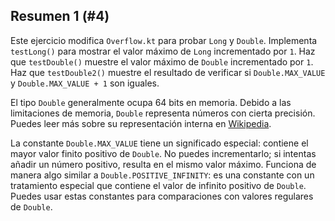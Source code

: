 ## Resumen 1 (#4)

Este ejercicio modifica `Overflow.kt` para probar `Long` y `Double`. Implementa
`testLong()` para mostrar el valor máximo de `Long` incrementado por `1`. Haz que
`testDouble()` muestre el valor máximo de `Double` incrementado por `1`. Haz que
`testDouble2()` muestre el resultado de verificar si `Double.MAX_VALUE` y
`Double.MAX_VALUE + 1` son iguales.

El tipo `Double` generalmente ocupa 64 bits en memoria.
Debido a las limitaciones de memoria, `Double` representa números con cierta
precisión.
Puedes leer más sobre su representación interna en
[Wikipedia](https://es.wikipedia.org/wiki/Double-precision_floating-point_format).

La constante `Double.MAX_VALUE` tiene un significado especial: contiene el mayor
valor finito positivo de `Double`. No puedes incrementarlo; si intentas añadir
un número positivo, resulta en el mismo valor máximo. Funciona de manera algo
similar a `Double.POSITIVE_INFINITY`: es una constante con un tratamiento especial
que contiene el valor de infinito positivo de `Double`. Puedes usar estas constantes
para comparaciones con valores regulares de `Double`.